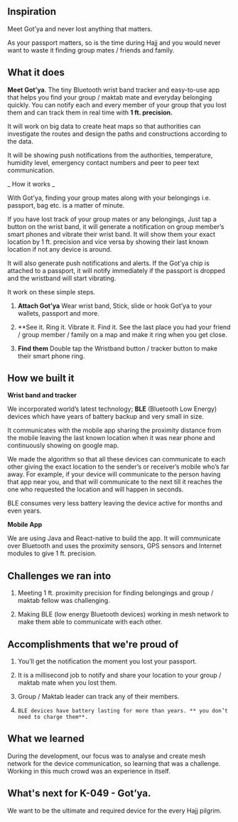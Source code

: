 ## Inspiration

Meet Got’ya and never lost anything that matters.

As your passport matters, so is the time during Hajj and you would never want to waste it finding group mates / friends and family.

## What it does

**Meet Got’ya**. The tiny Bluetooth wrist band tracker and easy-to-use app that helps you find your group / maktab mate and everyday belonging quickly.
You can notify each and every member of your group that you lost them and can track them in real time with **1 ft. precision.**

It will work on big data to create heat maps so that authorities can investigate the routes and 
design the paths and constructions according to the data.

It will be showing push notifications from the authorities, temperature, humidity level, emergency contact numbers and peer to peer text communication.



_ How it works _

With Got'ya, finding your group mates along with your belongings i.e. passport, bag etc.  is a matter of minute.

If you have lost track of your group mates or any belongings, Just tap a button on the wrist band, it will generate a notification on group member’s smart phones and vibrate their wrist band. It will show them your exact location by 1 ft. precision and vice versa by showing their last known location if not any device is around.
 
It will also generate push notifications and alerts. If the Got’ya chip is attached to a passport, it will notify immediately if the passport is dropped and the wristband will start vibrating.
 
It work on these simple steps.
1.    **Attach Got’ya**
Wear wrist band, Stick, slide or hook Got’ya to your wallets, passport and more.
 
2.    **See it. Ring it. Vibrate it. Find it.
See the last place you had your friend / group member / family on a map and make it ring when you get close.
 
3.    **Find them**
Double tap the Wristband button / tracker button to make their smart phone ring.


## How we built it

**Wrist band and tracker**

We incorporated world’s latest technology; **BLE** (Bluetooth Low Energy) devices which have years of battery backup and very small in size.

It communicates with the mobile app sharing the proximity distance from the mobile leaving the last known location when it was near phone and continuously showing on google map.

We made the algorithm so that all these devices can communicate to each other giving the exact location to the sender’s or receiver’s mobile who’s far away. For example, if your device will communicate to the person having that app near you, and that will communicate to the next till it reaches the one who requested the location and will happen in seconds.

BLE consumes very less battery leaving the device active for months and even years.

**Mobile App**

We are using Java and React-native to build the app. It will communicate over Bluetooth and uses the proximity sensors, GPS sensors and Internet modules to give 1 ft. precision.

## Challenges we ran into

1.    Meeting 1 ft. proximity precision for finding belongings and group / maktab fellow was challenging.

2.    Making BLE (low energy Bluetooth devices) working in mesh network to make them able to communicate with each other.

## Accomplishments that we're proud of

1.    You’ll get the notification the moment you lost your passport.

2.    It is a millisecond job to notify and share your location to your group / maktab mate when you lost them.

3.    Group / Maktab leader can track any of their members.

4.     BLE devices have battery lasting for more than years. ** you don’t need to charge them**.

## What we learned
 During the development, our focus was to analyse and create mesh network for the device communication, so learning that was a challenge.
Working in this much crowd was an experience in itself.

## What's next for K-049 - Got’ya.
We want to be the ultimate and required device for the every Hajj pilgrim.


